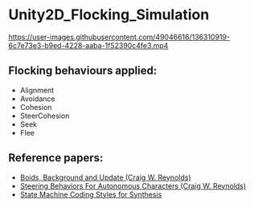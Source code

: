 # Unity2D_Flocking_Simulation
https://user-images.githubusercontent.com/49046616/136310919-6c7e73e3-b9ed-4228-aaba-1f52390c4fe3.mp4

## Flocking behaviours applied:
- Alignment
- Avoidance
- Cohesion
- SteerCohesion
- Seek
- Flee

## Reference papers:
- [Boids, Background and Update (Craig W. Reynolds)](http://www.red3d.com/cwr/boids/)
- [Steering Behaviors For Autonomous Characters (Craig W. Reynolds)](http://www.red3d.com/cwr/steer/gdc99/)
- [State Machine Coding Styles for Synthesis](http://www.sunburst-design.com/papers/CummingsSNUG1998SJ_FSM.pdf)
